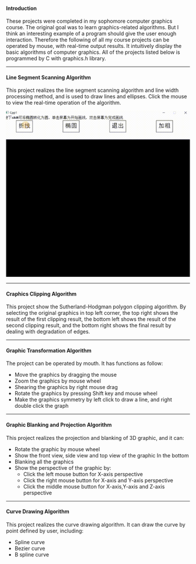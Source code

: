 #### Introduction

These projects were completed in my sophomore computer graphics course.  The original goal was to learn graphics-related algorithms.  But I think an interesting example of a program should give the user enough interaction. Therefore the following of all my course projects can be operated by mouse, with real-time output results. It intuitively display the basic algorithms of computer graphics. All of the projects listed below is programmed by C with graphics.h library.


***

#### Line Segment Scanning Algorithm

This project realizes the line segment scanning algorithm and line width processing method, and is used to draw lines and ellipses. Click the mouse to view the real-time operation of the algorithm.

<div align="center">
  <img src="https://github.com/Jingxiang-Zhang/Computer-Graphics/blob/main/img/project1.gif">
</div>


***

#### Craphics Clipping Algorithm

This project show the Sutherland-Hodgman polygon clipping algorithm. By selecting the original graphics in top left corner, the top right shows the result of the first clipping result, the bottom left shows the result of the second clipping result, and the bottom right shows the final result by dealing with degradation of edges.



***

#### Graphic Transformation Algorithm

The project can be operated by mouth. It has functions as follow:

- Move the graphics by dragging the mouse
- Zoom the graphics by mouse wheel
- Shearing the graphics by right mouse drag
- Rotate the graphics by pressing Shift key and mouse wheel
- Make the graphics symmetry by left click to draw a line, and right double click the graph


***

#### Graphic Blanking and Projection Algorithm

This project realizes the projection and blanking of 3D graphic, and it can:
- Rotate the graphic by mouse wheel
- Show the front view, side view and top view of the graphic In the bottom
- Blanking all the graphics
- Show the perspective of the graphic by:
  - Click the left mouse button for X-axis perspective 
  - Click the right mouse button for X-axis and Y-axis perspective 
  - Click the middle mouse button for X-axis,Y-axis and Z-axis perspective 


***

#### Curve Drawing Algorithm

This project realizes the curve drawing algorithm. It can draw the curve by point defined by user, including: 
- Spline curve
- Bezier curve
- B spline curve



